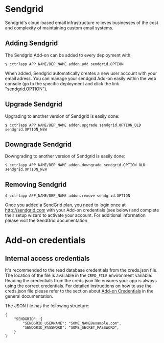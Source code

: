 # Sendgrid

Sendgrid's cloud-based email infrastructure relieves businesses of the cost and complexity of maintaining custom email systems.

## Adding Sendgrid

The Sendgrid Add-on can be added to every deployment with:

~~~
$ cctrlapp APP_NAME/DEP_NAME addon.add sendgrid.OPTION
~~~

When added, Sendgrid automatically creates a new user account with your email adress. You can manage your sendgrid Add-on easily within the web console (go to the specific deployment and click the link "sendgrid.OPTION").

## Upgrade Sendgrid

Upgrading to another version of Sendgrid is easily done:

~~~
$ cctrlapp APP_NAME/DEP_NAME addon.upgrade sendgrid.OPTION_OLD sendgrid.OPTION_NEW 
~~~

## Downgrade Sendgrid

Downgrading to another version of Sendgrid is easily done:

~~~
$ cctrlapp APP_NAME/DEP_NAME addon.downgrade sendgrid.OPTION_OLD sendgrid.OPTION_NEW 
~~~

## Removing Sendgrid

~~~
$ cctrlapp APP_NAME/DEP_NAME addon.remove sendgrid.OPTION
~~~

Once you added a SendGrid plan, you need to login once at http://sendgrid.com with your Add-on credentials (see below) and complete their setup wizard to activate your account. For additional information please visit the SendGrid documentation.

# Add-on credentials

## Internal access credentials

It's recommended to the read database credentials from the creds.json file. The location of the file is available in the `CRED_FILE` environment variable. Reading the credentials from the creds.json file ensures your app is always using the correct credentials. For detailed instructions on how to use the creds.json file please refer to the section about [Add-on Credentials](https://next.dotcloud.com/dev-center/Platform%20Documentation#add-ons) in the general documentation.

The JSON file has the following structure:

~~~
{
    "SENDGRID": {
        "SENDGRID_USERNAME": "SOME_NAME@example.com",
        "SENDGRID_PASSWORD": "SOME_SECRET_PASSWORD",
    }
}
~~~

